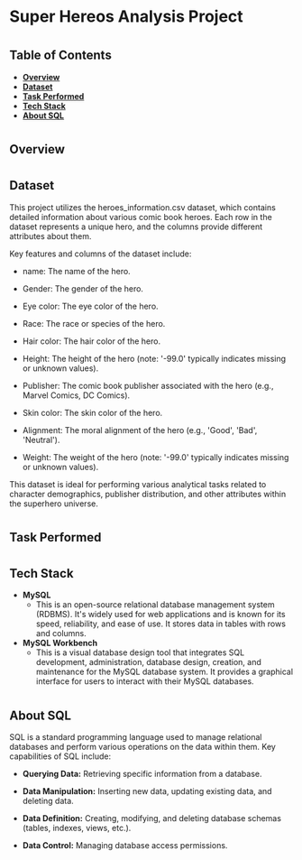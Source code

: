 
<h1>Super Hereos Analysis Project</h1>
<h1></h1>

<h2>Table of Contents</h2>
  
   - [<b>Overview</b>](https://github.com/LashawnFofung/Super-Heroes-Analysis-Project/blob/main/README.md#overview)
   - [<b>Dataset</b>](https://github.com/LashawnFofung/Super-Heroes-Analysis-Project/blob/main/README.md#dataset)
   - [<b>Task Performed</b>](https://github.com/LashawnFofung/Super-Heroes-Analysis-Project/blob/main/README.md#tech-stack)
   - [<b>Tech Stack</b>](https://github.com/LashawnFofung/Super-Heroes-Analysis-Project/blob/main/README.md#tech-stack)
   - [<b>About SQL</b>](https://github.com/LashawnFofung/Super-Heroes-Analysis-Project/blob/main/README.md#about-sql)



<h1></h1>


<h2>Overview</h2>

<h1></h1>

<h2>Dataset</h2>

This project utilizes the heroes_information.csv dataset, which contains detailed information about various comic book heroes. Each row in the dataset represents a unique hero, and the columns provide different attributes about them.

Key features and columns of the dataset include:

  -  name: The name of the hero.
  
  -  Gender: The gender of the hero.
  
  -  Eye color: The eye color of the hero.
  
  -  Race: The race or species of the hero.
  
  -  Hair color: The hair color of the hero.
  
  -  Height: The height of the hero (note: '-99.0' typically indicates missing or unknown values).
  
  -  Publisher: The comic book publisher associated with the hero (e.g., Marvel Comics, DC Comics).
  
  -  Skin color: The skin color of the hero.
  
  -  Alignment: The moral alignment of the hero (e.g., 'Good', 'Bad', 'Neutral').
  
  -  Weight: The weight of the hero (note: '-99.0' typically indicates missing or unknown values).

This dataset is ideal for performing various analytical tasks related to character demographics, publisher distribution, and other attributes within the superhero universe.


<h1></h1>

<h2>Task Performed</h2>

<h1></h1>

<h2>Tech Stack</h2>
 
  - <b>MySQL</b>
    - This is an open-source relational database management system (RDBMS). It's widely used for web applications and is known for its speed, reliability, and ease of use. It stores data in tables with rows and columns.
  - <b>MySQL Workbench</b>
    - This is a visual database design tool that integrates SQL development, administration, database design, creation, and maintenance for the MySQL database system. It provides a graphical interface for users to interact with their MySQL databases.

<h1></h1>

<h2>About SQL</h2>

SQL is a standard programming language used to manage relational databases and perform various operations on the data within them. Key capabilities of SQL include:

  - <b>Querying Data:</b> Retrieving specific information from a database.

  - <b>Data Manipulation:</b> Inserting new data, updating existing data, and deleting data.

  - <b>Data Definition:</b> Creating, modifying, and deleting database schemas (tables, indexes, views, etc.).

  - <b>Data Control:</b> Managing database access permissions.

<h1></h1>



